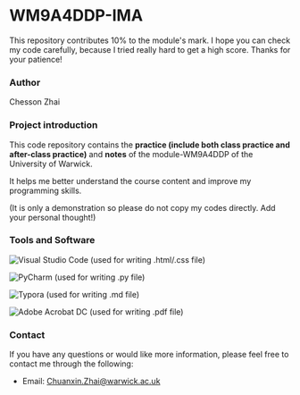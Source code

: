 # WM9A4DDP-IMA

This repository contributes 10% to the module's mark. I hope you can check my code carefully, because I tried really hard to get a high score. Thanks for your patience!

### Author

Chesson Zhai

### Project introduction

This code repository contains the **practice (include both class practice and after-class practice)** and **notes** of the module-WM9A4DDP of the University of Warwick.

It helps me better understand the course content and improve my programming skills.

(It is only a demonstration so please do not copy my codes directly. Add your personal thought!)

### Tools and Software

![Visual Studio Code](https://img.shields.io/badge/-Visual%20Studio%20Code-007ACC?style=flat-square&logo=visualstudiocode&logoColor=white)
(used for writing .html/.css file)

![PyCharm](https://img.shields.io/badge/-PyCharm-000000?style=flat-square&logo=pycharm&logoColor=white)
(used for writing .py file)

![Typora](https://img.shields.io/badge/-Typora-333333?style=flat-square&logo=typora&logoColor=white)
(used for writing .md file)

![Adobe Acrobat DC](https://img.shields.io/badge/-Adobe%20Acrobat%20DC-EC1C24?style=flat-square&logo=adobeacrobatreader&logoColor=white)
(used for writing .pdf file)

### Contact

If you have any questions or would like more information, please feel free to contact me through the following:

- Email: Chuanxin.Zhai@warwick.ac.uk
